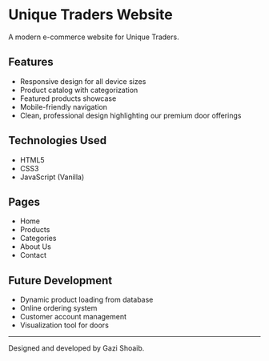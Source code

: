 # Unique Traders Website

A modern e-commerce website for Unique Traders.

## Features
- Responsive design for all device sizes
- Product catalog with categorization
- Featured products showcase
- Mobile-friendly navigation
- Clean, professional design highlighting our premium door offerings

## Technologies Used
- HTML5
- CSS3
- JavaScript (Vanilla)

## Pages
- Home
- Products
- Categories
- About Us
- Contact

## Future Development
- Dynamic product loading from database
- Online ordering system
- Customer account management
- Visualization tool for doors

---
Designed and developed by Gazi Shoaib.
